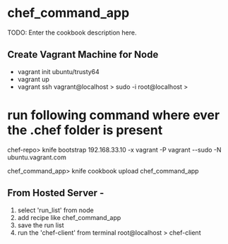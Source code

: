 # chef_command_app

TODO: Enter the cookbook description here.

Create Vagrant Machine for Node
-
- vagrant init ubuntu/trusty64
- vagrant up
- vagrant ssh
vagrant@localhost > sudo -i
root@localhost > 

# run following command where ever the .chef folder is present
chef-repo> knife bootstrap 192.168.33.10 -x vagrant -P vagrant --sudo -N ubuntu.vagrant.com

chef_command_app> knife cookbook upload chef_command_app

From Hosted Server -
-
1. select 'run_list' from node
2. add recipe like chef_command_app
3. save the run list
4. run the 'chef-client' from terminal
	root@localhost > chef-client


